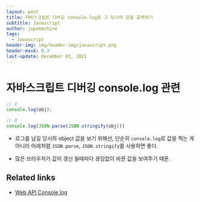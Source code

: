 ```yaml
---
layout: post
title: 자바스크립트 디버깅 console.log로 그 당시의 값을 출력하기
subtitle: Javascript
author: jopemachine
tags:
  - Javascript
header-img: img/header-img/javascript.png
header-mask: 0.3
last-update: December 01, 2021
---
```


# 자바스크립트 디버깅 console.log 관련

```js
// X
console.log(obj);

// O
console.log(JSON.parse(JSON.stringify(obj)))
```

- 로그를 남길 당시의 object 값을 보기 위해선, 단순히 `console.log`로 값을 찍는 게 아니라 아래처럼 `JSON.parse`, `JSON.stringify`를 사용하면 좋다.

- 많은 브라우저가 값이 갱신 될때마다 끊임없이 바뀐 값을 보여주기 때문.

## Related links

- [Web API Console log](https://developer.mozilla.org/ko/docs/Web/API/Console/log)